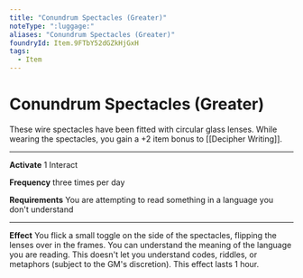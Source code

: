 ```yaml
---
title: "Conundrum Spectacles (Greater)"
noteType: ":luggage:"
aliases: "Conundrum Spectacles (Greater)"
foundryId: Item.9FTbY52dGZkHjGxH
tags:
  - Item
---
```


# Conundrum Spectacles (Greater)

These wire spectacles have been fitted with circular glass lenses. While wearing the spectacles, you gain a +2 item bonus to [[Decipher Writing]].

* * *

**Activate** 1 Interact

**Frequency** three times per day

**Requirements** You are attempting to read something in a language you don't understand

* * *

**Effect** You flick a small toggle on the side of the spectacles, flipping the lenses over in the frames. You can understand the meaning of the language you are reading. This doesn't let you understand codes, riddles, or metaphors (subject to the GM's discretion). This effect lasts 1 hour.
